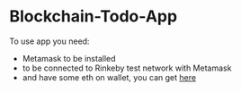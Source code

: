 # Blockchain-Todo-App

To use app you need:
- Metamask to be installed
- to be connected to Rinkeby test network with Metamask
- and have some eth on wallet, you can get [here](https://faucets.chain.link/rinkeby)
